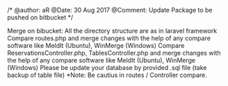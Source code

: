 /*
@author: aR
@Date: 30 Aug 2017
@Comment: Update Package to be pushed on bitbucket
*/

Merge on bibucket:
All the directory structure are as in laravel framework
Compare routes.php and merge changes with the help of any compare software like MeldIt (Ubuntu), WinMerge (Windows)
Compare ReservationsController.php, TablesController.php and merge changes with the help of any compare software like MeldIt (Ubuntu), WinMerge (Windows)
Please be update your database by provided .sql file (take backup of table file)
*Note: Be cautius in routes / Controller compare.

